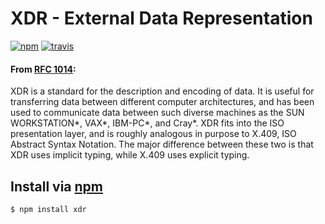 # XDR - External Data Representation
[![npm](http://img.shields.io/npm/v/xdr.svg?style=flat)](https://npmjs.org/xdr)
[![travis](http://img.shields.io/travis/jhermsmeier/node-xdr.svg?style=flat)](https://travis-ci.org/jhermsmeier/node-xdr)


#### From [RFC 1014](https://tools.ietf.org/html/rfc1014):

XDR is a standard for the description and encoding of data.  It is
useful for transferring data between different computer
architectures, and has been used to communicate data between such
diverse machines as the SUN WORKSTATION*, VAX*, IBM-PC*, and Cray*.
XDR fits into the ISO presentation layer, and is roughly analogous in
purpose to X.409, ISO Abstract Syntax Notation.  The major difference
between these two is that XDR uses implicit typing, while X.409 uses
explicit typing.


Install via [npm](https://npmjs.org)
------------------------------------
```sh
$ npm install xdr
```
